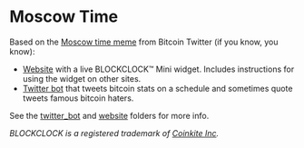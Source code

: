 # Moscow Time

Based on the [Moscow time meme](https://twitter.com/VickerySec/status/1375130578660433924) from Bitcoin Twitter (if you know, you know):

- [Website](https://moscowtime.xyz) with a live BLOCKCLOCK™ Mini widget. Includes instructions for using the widget on other sites.
- [Twitter bot](https://twitter.com/moscowtime_xyz) that tweets bitcoin stats on a schedule and sometimes quote tweets famous bitcoin haters.

See the [twitter_bot](twitter_bot/) and [website](website/) folders for more info.

*BLOCKCLOCK is a registered trademark of [Coinkite Inc](https://github.com/coinkite).*
